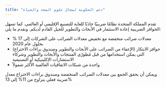 ```yaml
---
title: "دعم الحكومة لمجال علوم الصحة والحياة"
---
```


تقدم المملكة المتحدة نظامًا ضريبيًا جاذبًا للغاية للتصنيع الإقليمي أو العالمي. كما تسهل الحوافز الضريبية إعادة الاستثمار في الأبحاث والتطوير للجيل القادم لديكم. ونقدم ما يلي:

- معدلات ضرائب منخفضة مع تخفيض معدلات الضرائب على الشركات إلى 17 % بحلول عام 2020
- حوافز الابتكار (الإعفاء من الضرائب على الأبحاث والتطوير وصندوق براءات الاختراع) التي يمكن استخدامها من قبل مُطورّي المنتجات والأبحاث والتطوير وشركاء الاستشارات الإكلينيكية أو التصنيعية
- واحدة من شبكات الاتفاقيات العالمية الأكثر شمولاً

ويمكن أن يحقق الجمع بين معدلات الضرائب المنخفضة وصندوق براءات الاختراع معدل ضريبة فعلي يتراوح من 11% إلى 13%
